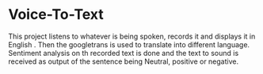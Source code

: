 # Voice-To-Text
This project listens to whatever is being spoken, records it and displays it in English . Then the googletrans is used to translate into different language.
Sentiment analysis on th recorded text is done and the text to sound is received as output of the sentence being Neutral, positive or negative.
